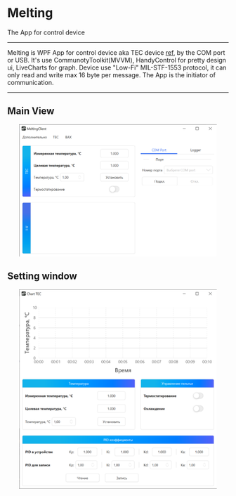 # Melting
The App for control device

---

Melting is WPF App for control device aka TEC device [ref](https://github.com/Oerdna/V2_TEC), by the COM port or USB. It's use CommunotyToolkit(MVVM), HandyControl for pretty design ui, LiveCharts for graph. Device use "Low-Fi" MIL-STF-1553 protocol, it can only read and write max 16 byte per message. The App is the initiator of communication.

---

## Main View

<p align="center">
<img width="450" src="https://github.com/Oerdna/Melting/blob/master/main.png" alt="MainWindow">
</p>

## Setting window

<p align="center">
<img width="450" src="https://github.com/Oerdna/Melting/blob/master/temperature_mesurement.png" alt="SettingWindow">
</p>
